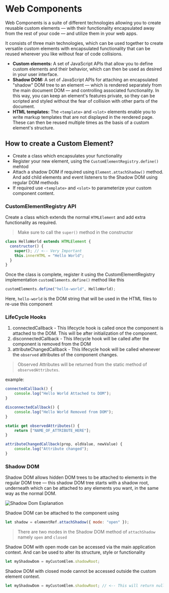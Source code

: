 # Web Components

Web Components is a suite of different technologies allowing you to create reusable custom elements — with their functionality encapsulated away from the rest of your code — and utilize them in your web apps.

It consists of three main technologies, which can be used together to create versatile custom elements with encapsulated functionality that can be reused wherever you like without fear of code collisions.

- **Custom elements:** A set of JavaScript APIs that allow you to define custom elements and their behavior, which can then be used as desired in your user interface.
- **Shadow DOM:** A set of JavaScript APIs for attaching an encapsulated "shadow" DOM tree to an element — which is rendered separately from the main document DOM — and controlling associated functionality. In this way, you can keep an element's features private, so they can be scripted and styled without the fear of collision with other parts of the document.
- **HTML templates:** The `<template>` and `<slot>` elements enable you to write markup templates that are not displayed in the rendered page. These can then be reused multiple times as the basis of a custom element's structure.

## How to create a Custom Element?

- Create a class which encapsulates your functionality
- Register your new element, using the `CustomElementRegistry.define()` mehtod
- Attach a shadow DOM if required using `Element.attachShadow()` method. And add child elements and event listeners to the Shadow DOM using regular DOM methods
- If required use `<template>` and `<slot>` to parameterize your custom component content.

### CustomElementRegistry API

Create a class which extends the normal `HTMLElement` and add extra functionality as required.

> Make sure to call the `super()` method in the constructor

```javascript
class HelloWorld extends HTMLElement {
  constructor() {
    super(); // <-- Very Important
    this.innerHTML = "Hello World";
  }
}
```

Once the class is complete, register it using the CustomElementRegistry implementation `customElements.define()` method like this

```javascript
customElements.define("hello-world", HelloWorld);
```

Here, `hello-world` is the DOM string that will be used in the HTML files to re-use this component

### LifeCycle Hooks

1. connectedCallback - This lifecycle hook is called once the component is attached to the DOM. This will be after initialization of the component.
2. disconnectedCallback - This lifecycle hook will be called after the component is removed from the DOM
3. attributeChangedCallback - This lifecycle hook will be called whenever the `observed` attributes of the component changes.

> Observed Attributes will be returned from the static method of `observedAttributes`.

example:

```javascript
connectedCallback() {
    console.log("Hello World Attached to DOM");
}

disconnectedCallback() {
    console.log("Hello World Removed from DOM");
}

static get observedAttributes() {
    return ["NAME_OF_ATTRIBUTE_HERE"];
}

attributeChangedCallback(prop, oldValue, newValue) {
    console.log("Attribute changed");
}

```

### Shadow DOM

Shadow DOM allows hidden DOM trees to be attached to elements in the regular DOM tree — this shadow DOM tree starts with a shadow root, underneath which can be attached to any elements you want, in the same way as the normal DOM.

![Shadow Dom Explanation](https://developer.mozilla.org/en-US/docs/Web/Web_Components/Using_shadow_DOM/shadowdom.svg)

Shadow DOM can be attached to the component using

```javascript
let shadow = elementRef.attachShadow({ mode: "open" });
```

> There are two modes in the Shadow DOM method of `attachShadow` namely `open` and `closed`

Shadow DOM with open mode can be accessed via the main application context. And can be used to alter its structure, style or functionality

```javascript
let myShadowDom = myCustomElem.shadowRoot;
```

Shadow DOM with closed mode cannot be accessed outside the custom element context.

```javascript
let myShadowDom = myCustomElem.shadowRoot; // <-- This will return null
```
